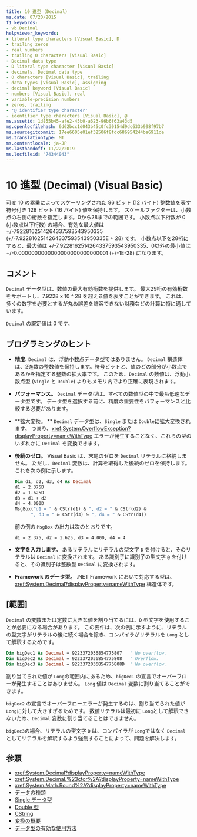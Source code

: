 ```yaml
---
title: 10 進型 (Decimal)
ms.date: 07/20/2015
f1_keywords:
- vb.Decimal
helpviewer_keywords:
- literal type characters [Visual Basic], D
- trailing zeros
- real numbers
- trailing 0 characters [Visual Basic]
- Decimal data type
- D literal type character [Visual Basic]
- decimals, Decimal data type
- 0 characters [Visual Basic], trailing
- data types [Visual Basic], assigning
- decimal keyword [Visual Basic]
- numbers [Visual Basic], real
- variable-precision numbers
- zeros, trailing
- '@ identifier type character'
- identifier type characters [Visual Basic], @
ms.assetid: 1d855b45-afe2-45b0-a623-96b6f63a43d5
ms.openlocfilehash: 6d62bcc1d043b45c0fc30154d9dc633b998f97b7
ms.sourcegitcommit: 17ee6605e01ef32506f8fdc686954244ba6911de
ms.translationtype: MT
ms.contentlocale: ja-JP
ms.lasthandoff: 11/22/2019
ms.locfileid: "74344043"
---
```

# <a name="decimal-data-type-visual-basic"></a>10 進型 (Decimal) (Visual Basic)

可変 10 の累乗によってスケーリングされた 96 ビット (12 バイト) 整数値を表す符号付き 128 ビット (16 バイト) 値を保持します。 スケールファクターは、小数点の右側の桁数を指定します。0から28までの範囲です。 小数点以下桁数が 0 (小数点以下桁数) の場合、有効な最大値は +/-79228162514264337593543950335 (+/-7.9228162514264337593543950335E + 28) です。 小数点以下を28桁にすると、最大値は +/-7.9228162514264337593543950335、0以外の最小値は +/-0.0000000000000000000000000001 (+/-1E-28) になります。

## <a name="remarks"></a>コメント

`Decimal` データ型は、数値の最大有効桁数を提供します。 最大29桁の有効桁数をサポートし、7.9228 x 10 ^ 28 を超える値を表すことができます。 これは、多くの数字を必要とするが丸め誤差を許容できない財務などの計算に特に適しています。

`Decimal` の既定値は 0 です。

## <a name="programming-tips"></a>プログラミングのヒント

- **精度.** `Decimal` は、浮動小数点データ型ではありません。 `Decimal` 構造体は、2進数の整数値を保持します。符号ビットと、値のどの部分が小数点であるかを指定する整数の拡大率です。 このため、`Decimal` の数値は、浮動小数点型 (`Single` と `Double`) よりもメモリ内でより正確に表現されます。

- **パフォーマンス。** `Decimal` データ型は、すべての数値型の中で最も低速なデータ型です。 データ型を選択する前に、精度の重要性をパフォーマンスと比較する必要があります。

- **拡大変換。  **   `Decimal` データ型は、`Single` または `Double`に拡大変換されます。 つまり、<xref:System.OverflowException?displayProperty=nameWithType> エラーが発生することなく、これらの型のいずれかに `Decimal` を変換できます。

- **後続のゼロ。** Visual Basic は、末尾のゼロを `Decimal` リテラルに格納しません。 ただし、`Decimal` 変数は、計算を取得した後続のゼロを保持します。 これを次の例に示します。

  ```vb
  Dim d1, d2, d3, d4 As Decimal
  d1 = 2.375D
  d2 = 1.625D
  d3 = d1 + d2
  d4 = 4.000D
  MsgBox("d1 = " & CStr(d1) & ", d2 = " & CStr(d2) &
        ", d3 = " & CStr(d3) & ", d4 = " & CStr(d4))
  ```

  前の例の `MsgBox` の出力は次のとおりです。

  ```console
  d1 = 2.375, d2 = 1.625, d3 = 4.000, d4 = 4
  ```

- **文字を入力します。** あるリテラルにリテラルの型文字 `D` を付けると、そのリテラルは `Decimal` に変換されます。 ある識別子に識別子の型文字 `@` を付けると、その識別子は整数型 `Decimal` に変換されます。

- **Framework のデータ型。** .NET Framework において対応する型は、<xref:System.Decimal?displayProperty=nameWithType> 構造体です。

## <a name="range"></a>[範囲]

 `Decimal` の変数または定数に大きな値を割り当てるには、`D` 型文字を使用することが必要になる場合があります。 この要件は、次の例に示すように、リテラルの型文字がリテラルの後に続く場合を除き、コンパイラがリテラルを `Long` として解釈するためです。

```vb
Dim bigDec1 As Decimal = 9223372036854775807   ' No overflow.
Dim bigDec2 As Decimal = 9223372036854775808   ' Overflow.
Dim bigDec3 As Decimal = 9223372036854775808D  ' No overflow.
```

割り当てられた値が `Long`の範囲内にあるため、`bigDec1` の宣言でオーバーフローが発生することはありません。 `Long` 値は `Decimal` 変数に割り当てることができます。

`bigDec2` の宣言でオーバーフローエラーが発生するのは、割り当てられた値が `Long`に対して大きすぎるためです。 数値リテラルは最初に `Long`として解釈できないため、`Decimal` 変数に割り当てることはできません。

`bigDec3`の場合、リテラルの型文字 `D` は、コンパイラが `Long`ではなく `Decimal` としてリテラルを解釈するよう強制することによって、問題を解決します。

## <a name="see-also"></a>参照

- <xref:System.Decimal?displayProperty=nameWithType>
- <xref:System.Decimal.%23ctor%2A?displayProperty=nameWithType>
- <xref:System.Math.Round%2A?displayProperty=nameWithType>
- [データの種類](../../../visual-basic/language-reference/data-types/index.md)
- [Single データ型](../../../visual-basic/language-reference/data-types/single-data-type.md)
- [Double 型](../../../visual-basic/language-reference/data-types/double-data-type.md)
- [CString](../../../visual-basic/language-reference/functions/type-conversion-functions.md)
- [変換の概要](../../../visual-basic/language-reference/keywords/conversion-summary.md)
- [データ型の有効な使用方法](../../../visual-basic/programming-guide/language-features/data-types/efficient-use-of-data-types.md)
